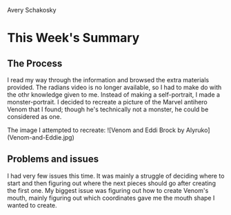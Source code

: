 Avery Schakosky

# This Week's Summary

## The Process
I read my way through the information and browsed the extra materials provided. The radians video is no longer available, so I had to make do with the othr knowledge given to me. Instead of making a self-portrait, I made a monster-portrait. I decided to recreate a picture of the Marvel antihero Venom that I found; though he's technically not a monster, he could be considered as one.

The image I attempted to recreate:
![Venom and Eddi Brock by Alyruko] (Venom-and-Eddie.jpg)

## Problems and issues
I had very few issues this time. It was mainly a struggle of deciding where to start and then figuring out where the next pieces should go after creating the first one. My biggest issue was figuring out how to create Venom's mouth, mainly figuring out which coordinates gave me the mouth shape I wanted to create.
